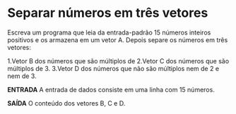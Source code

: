 # Separar números em três vetores #

Escreva um programa que leia da entrada-padrão 15 números inteiros positivos e os armazena em um vetor A. Depois separe os números em três vetores:

1.Vetor B dos números que são múltiplos de 2.Vetor C dos números que são múltiplos de 3. 3.Vetor D dos números que não são múltiplos nem de 2 e nem de 3.

**ENTRADA**
A entrada de dados consiste em uma linha com 15 números.

**SAÍDA**
O conteúdo dos vetores B, C e D.
